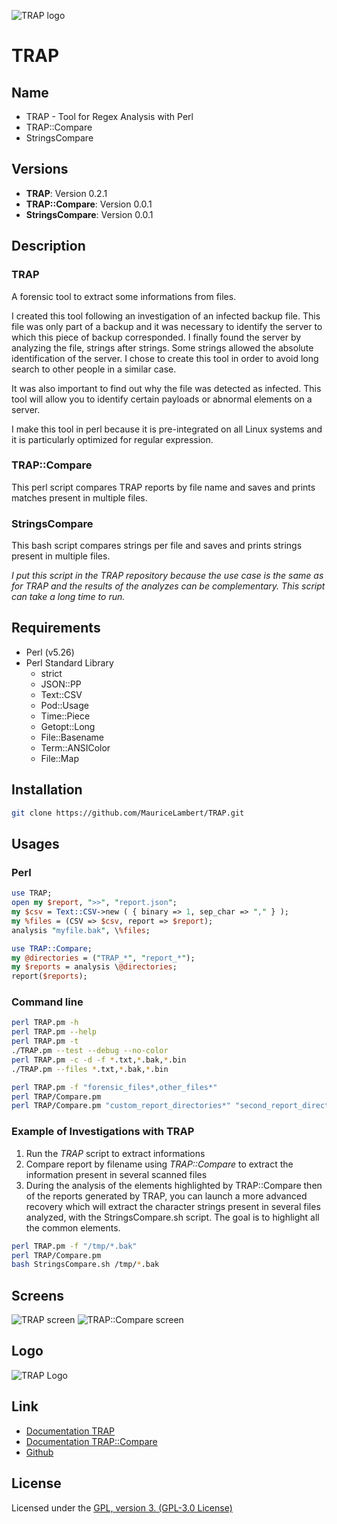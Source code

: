 ![TRAP logo](https://mauricelambert.github.io/info/perl/code/TRAP_small.png "TRAP logo")

# TRAP

## Name

 - TRAP - Tool for Regex Analysis with Perl
 - TRAP::Compare
 - StringsCompare

## Versions

 - **TRAP**: Version 0.2.1
 - **TRAP::Compare**: Version 0.0.1
 - **StringsCompare**: Version 0.0.1

## Description

### TRAP

A forensic tool to extract some informations from files.

I created this tool following an investigation of an infected backup file. This file was only part of a backup and it was necessary to identify the server to which this piece of backup corresponded. I finally found the server by analyzing the file, strings after strings. Some strings allowed the absolute identification of the server. I chose to create this tool in order to avoid long search to other people in a similar case.

It was also important to find out why the file was detected as infected. This tool will allow you to identify certain payloads or abnormal elements on a server.

I make this tool in perl because it is pre-integrated on all Linux systems and it is particularly optimized for regular expression.

### TRAP::Compare

This perl script compares TRAP reports by file name and saves and prints matches present in multiple files.

### StringsCompare

This bash script compares strings per file and saves and prints strings present in multiple files.

*I put this script in the TRAP repository because the use case is the same as for TRAP and the results of the analyzes can be complementary. This script can take a long time to run.*

## Requirements

 - Perl (v5.26)
 - Perl Standard Library
     - strict
     - JSON::PP
     - Text::CSV
     - Pod::Usage
     - Time::Piece
     - Getopt::Long
     - File::Basename
     - Term::ANSIColor
     - File::Map

## Installation

```bash
git clone https://github.com/MauriceLambert/TRAP.git
```

## Usages

### Perl

```perl
use TRAP;
open my $report, ">>", "report.json";
my $csv = Text::CSV->new ( { binary => 1, sep_char => "," } );
my %files = (CSV => $csv, report => $report);
analysis "myfile.bak", \%files;
```

```perl
use TRAP::Compare;
my @directories = ("TRAP_*", "report_*");
my $reports = analysis \@directories;
report($reports);
```

### Command line

```bash
perl TRAP.pm -h
perl TRAP.pm --help
perl TRAP.pm -t
./TRAP.pm --test --debug --no-color
perl TRAP.pm -c -d -f *.txt,*.bak,*.bin
./TRAP.pm --files *.txt,*.bak,*.bin
```

```bash
perl TRAP.pm -f "forensic_files*,other_files*"
perl TRAP/Compare.pm
perl TRAP/Compare.pm "custom_report_directories*" "second_report_directory*"
```

### Example of Investigations with TRAP

1. Run the *TRAP* script to extract informations
2. Compare report by filename using *TRAP::Compare* to extract the information present in several scanned files
3. During the analysis of the elements highlighted by TRAP::Compare then of the reports generated by TRAP, you can launch a more advanced recovery which will extract the character strings present in several files analyzed, with the StringsCompare.sh script. The goal is to highlight all the common elements.

```bash
perl TRAP.pm -f "/tmp/*.bak"
perl TRAP/Compare.pm
bash StringsCompare.sh /tmp/*.bak
```

## Screens

![TRAP screen](https://mauricelambert.github.io/info/perl/code/TRAP_demo.PNG "TRAP screen")
![TRAP::Compare screen](https://mauricelambert.github.io/info/perl/code/TRAP_Compare_demo.PNG "TRAP::Compare screen")

## Logo

![TRAP Logo](https://mauricelambert.github.io/info/perl/code/TRAP.png "TRAP logo")

## Link

 - [Documentation TRAP](https://mauricelambert.github.io/info/perl/code/TRAP.html)
 - [Documentation TRAP::Compare](https://mauricelambert.github.io/info/perl/code/TRAP_Compare.html)
 - [Github](https://github.com/MauriceLambert/TRAP)

## License

Licensed under the [GPL, version 3. (GPL-3.0 License)](https://www.gnu.org/licenses/)

